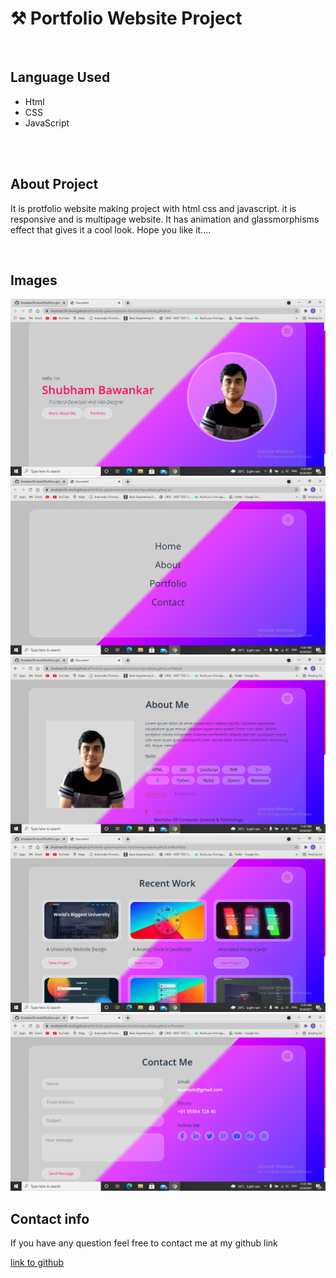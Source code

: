 # ⚒ Portfolio Website Project
<br/>
<h2>Language Used</h2>
<ul>
  <li>Html</li>
  <li>CSS</li>
  <li>JavaScript</li>
</ul>
<br>
<br/>
<h2>About Project</h2>
<p>It is protfolio website making project with html css and  javascript. it is responsive and is multipage website. It has animation  and  glassmorphisms effect that gives it a cool look. Hope you like it....</p>
<br/>
<h2>Images</h2>
<img src="./img/Screenshot (380).png" />
<img src="./img/Screenshot (381).png" />
<img src="./img/Screenshot (382).png" />
<img src="./img/Screenshot (383).png" />
<img src="./img/Screenshot (384).png" />
<br/>
<h2>Contact info</h2>
<p>If you have any question feel free to contact me at my  github link</p>
<a href="https://github.com/Shubham56-droid">link to github</a>

